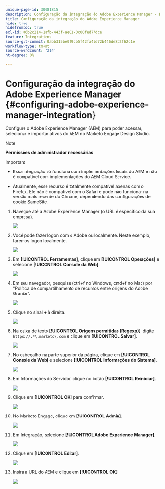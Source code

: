 ```yaml
---
unique-page-id: 30081815
description: Configuração da integração do Adobe Experience Manager - Documentação do Marketo - Documentação do produto
title: Configuração da integração do Adobe Experience Manager
hide: true
hidefromtoc: true
exl-id: 06b2c214-1afb-443f-ae01-0c00fed77dce
feature: Integrations
source-git-commit: 0abb315be0f9cb5f42fa41d72b446de8c2f62c1e
workflow-type: tm+mt
source-wordcount: '214'
ht-degree: 0%

---
```


# Configuração da integração do Adobe Experience Manager {#configuring-adobe-experience-manager-integration}

Configure o Adobe Experience Manager (AEM) para poder acessar, selecionar e importar ativos do AEM no Marketo Engage Design Studio.

>[!NOTE]
>
>**Permissões de administrador necessárias**

>[!IMPORTANT]
>
>* Essa integração só funciona com implementações locais do AEM e não é compatível com implementações do AEM Cloud Service.
>
>* Atualmente, esse recurso é totalmente compatível apenas com o Firefox. Ele não é compatível com o Safari e pode não funcionar na versão mais recente do Chrome, dependendo das configurações de cookie SameSite.

1. Navegue até a Adobe Experience Manager (o URL é específico da sua empresa).

   ![](assets/one.png)

1. Você pode fazer logon com o Adobe ou localmente. Neste exemplo, faremos logon localmente.

   ![](assets/two.png)

1. Em **[!UICONTROL Ferramentas]**, clique em **[!UICONTROL Operações]** e selecione **[!UICONTROL Console da Web]**.

   ![](assets/2a.png)

1. Em seu navegador, pesquise (ctrl+f no Windows, cmd+f no Mac) por &quot;Política de compartilhamento de recursos entre origens do Adobe Granite&quot;.

   ![](assets/three.png)

1. Clique no sinal **+** à direita.

   ![](assets/four.png)

1. Na caixa de texto **[!UICONTROL Origens permitidas (Regexp)]**, digite `https://.*\.marketo\.com` e clique em **[!UICONTROL Salvar]**.

   ![](assets/five-psd.png)

1. No cabeçalho na parte superior da página, clique em **[!UICONTROL Console da Web]** e selecione **[!UICONTROL Informações do Sistema]**.

   ![](assets/six.png)

1. Em Informações do Servidor, clique no botão **[!UICONTROL Reiniciar]**.

   ![](assets/seven.png)

1. Clique em **[!UICONTROL OK]** para confirmar.

   ![](assets/eight.png)

1. No Marketo Engage, clique em **[!UICONTROL Admin]**.

   ![](assets/nine.png)

1. Em Integração, selecione **[!UICONTROL Adobe Experience Manager]**.

   ![](assets/ten.png)

1. Clique em **[!UICONTROL Editar]**.

   ![](assets/eleven.png)

1. Insira a URL do AEM e clique em **[!UICONTROL OK]**.

   ![](assets/twelve.png)
